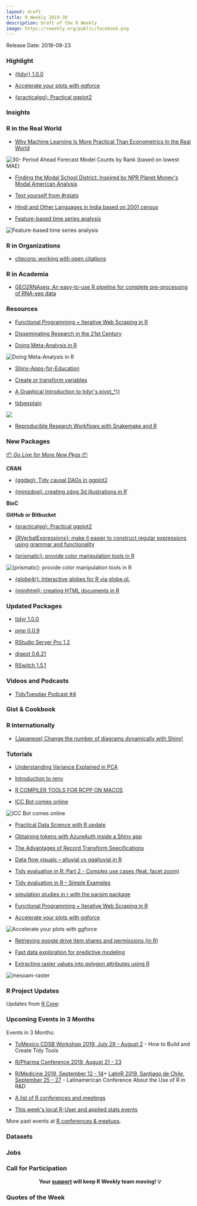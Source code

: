 ```yaml
---
layout: draft
title: R Weekly 2019-38
description: Draft of the R Weekly
image: https://rweekly.org/public/facebook.png
---
```


Release Date: 2019-09-23

###  Highlight

+ [{tidyr} 1.0.0](https://www.tidyverse.org/articles/2019/09/tidyr-1-0-0/)

+ [Accelerate your plots with ggforce](https://rviews.rstudio.com/2019/09/19/intro-to-ggforce/)

+ [{practicalgg}: Practical ggplot2](https://wilkelab.org/practicalgg/)

### Insights



### R in the Real World

+ [Why Machine Learning Is More Practical Than Econometrics In the Real World](https://www.remixinstitute.com/blog/why-machine-learning-is-more-practical-than-time-series-in-the-real-world)

![30- Period Ahead Forecast Model Counts by Rank (based on lowest MAE)](https://i0.wp.com/www.remixinstitute.com/wp-content/uploads/30-period-ahead-model-win-counts-remixautoml.png?w=817&ssl=1)


+ [Finding the Modal School District: Inspired by NPR Planet Money's Modal American Analysis](https://ivelasq.rbind.io/blog/modal-district/)

+ [Text yourself from #rstats](https://richpauloo.github.io/2019-09-11-Using-Twilio-to-text-myself-after-long-running-jobs/)

+ [Hindi and Other Languages in India based on 2001 census](https://www.programmingwithr.com/hindi-and-other-languages-in-india-based-on-2001-census/)

+ [Feature-based time series analysis](https://robjhyndman.com/hyndsight/fbtsa/)

![Feature-based time series analysis](https://raw.githubusercontent.com/rweekly/image/master/2019/fbtsa.png)

###  R in Organizations


+ [citecorp: working with open citations](https://ropensci.org/technotes/2019/09/17/citecorp/)


###  R in Academia

+ [GEO2RNAseq: An easy-to-use R pipeline for complete pre-processing of RNA-seq data](https://www.biorxiv.org/content/10.1101/771063v1.full)

###  Resources

+ [Functional Programming + Iterative Web Scraping in R](https://www.programmingwithr.com/functional-programming-iterative-web-scraping-in-r/)

+ [Disseminating Research in the 21st Century](http://www.shinydata.org/demo/)

+ [Doing Meta-Analysis in R](https://bookdown.org/MathiasHarrer/Doing_Meta_Analysis_in_R/)

![Doing Meta-Analysis in R](https://raw.githubusercontent.com/rweekly/image/master/2019/forest-plot.png)

+ [Shiny-Apps-for-Education](https://github.com/kbodwin/Shiny-Apps-for-Education)

+ [Create or transform variables](https://dplyr.tidyverse.org/reference/mutate.html)

+ [A Graphical Introduction to tidyr's pivot_*()](https://speakerdeck.com/yutannihilation/a-graphical-introduction-to-tidyrs-pivot-star)

+ [tidyexplain](https://github.com/gadenbuie/tidyexplain)

![](https://raw.githubusercontent.com/rweekly/image/master/2019/tidyr-spread-gather.gif)

+ [Reproducible Research Workflows with Snakemake and R](https://lachlandeer.github.io/snakemake-econ-r-tutorial/)

###  New Packages

<p class="added-hostname"><a href="https://rweekly.org/live" target="_blank" class="externalLink">📦 <i>Go Live for More New Pkgs</i> 📦</a></p>

**CRAN**

+ [{ggdag}: Tidy causal DAGs in ggplot2](https://malco.io/2019/09/17/tidy-causal-dags-with-ggdag-0-2-0/)

+ [{minizdog}: creating zdog 3d illustrations in R](https://coolbutuseless.github.io/2019/09/17/introducing-the-minizdog-package-for-creating-zdog-3d-illustrations-in-r/)`

**BioC**



**GitHub or Bitbucket**

+ [{practicalgg}: Practical ggplot2](https://wilkelab.org/practicalgg/)

+ [{RVerbalExpressions}: make it easier to construct regular expressions using grammar and functionality](https://rverbalexpressions.netlify.com/index.html)

+ [{prismatic}: provide color manipulation tools in R](https://github.com/EmilHvitfeldt/prismatic)

![{prismatic}: provide color manipulation tools in R](https://raw.githubusercontent.com/rweekly/image/master/2019/prismatic.png)

+ [{globe4r}: Interactive globes for R via globe.gl.](https://github.com/JohnCoene/globe4r)

+ [{minihtml}: creating HTML documents in R](https://coolbutuseless.github.io/2019/09/19/introducing-the-minihtml-package-for-creating-html-documents-in-r/)


### Updated Packages

+ [tidyr 1.0.0](https://www.tidyverse.org/articles/2019/09/tidyr-1-0-0/)

+ [pinp 0.0.9](http://dirk.eddelbuettel.com/blog/2019/09/15#pinp_0.0.9)

+ [RStudio Server Pro 1.2](https://blog.rstudio.com/2019/09/19/rstudio-1-2-5-release/)

+ [digest 0.6.21](http://dirk.eddelbuettel.com/blog/2019/09/20#digest_0.6.21)

+ [RSwitch 1.5.1](https://rud.is/b/2019/09/21/rswitch-1-5-1-released/)


###  Videos and Podcasts

+ [TidyTuesday Podcast #4](https://www.tidytuesday.com/4)

### Gist & Cookbook



### R Internationally

+ [(Japanese) Change the number of diagrams dynamically with Shiny!](https://blog.atusy.net/2019/08/09/shiny-dynamic-numer-of-plots/)

###  Tutorials

+ [Understanding Variance Explained in PCA](https://eranraviv.com/understanding-variance-explained-in-pca/)

+ [Introduction to renv](https://rstudio.github.io/renv/articles/renv.html)

+ [R COMPILER TOOLS FOR RCPP ON MACOS](https://thecoatlessprofessor.com/programming/cpp/r-compiler-tools-for-rcpp-on-macos/)

+ [ICC Bot comes online](https://tjmahr.github.io/iccbot-comes-online/)

![ICC Bot comes online](https://raw.githubusercontent.com/rweekly/image/master/2019/icc-bot-shot-optimized.png)

+ [Practical Data Science with R update](http://www.win-vector.com/blog/2019/09/practical-data-science-with-r-update/)


+ [Obtaining tokens with AzureAuth inside a Shiny app](https://blog.revolutionanalytics.com/2019/09/azureauth-shiny.html)

+ [The Advantages of Record Transform Specifications](http://www.win-vector.com/blog/2019/09/the-advantages-of-record-transform-specifications/)

+ [Data flow visuals – alluvial vs ggalluvial in R](https://heads0rtai1s.github.io/2019/06/06/visuals-alluvial-ggalluvial/)

+ [Tidy evaluation in R: Part 2 - Complex use cases (feat. facet zoom)](https://heads0rtai1s.github.io/2019/08/22/tidy-eval-examples-part2/)

+ [Tidy evaluation in R – Simple Examples](https://heads0rtai1s.github.io/2019/04/24/tidy-eval-examples/)

+ [simulation studies in r with the parsim package](http://psychonetrics.org/2019/09/01/simulation-studies-in-r-with-the-parsim-package/)

+ [Functional Programming + Iterative Web Scraping in R](https://www.programmingwithr.com/functional-programming-iterative-web-scraping-in-r/)

+ [Accelerate your plots with ggforce](https://rviews.rstudio.com/2019/09/19/intro-to-ggforce/)

![Accelerate your plots with ggforce](https://raw.githubusercontent.com/rweekly/image/master/2019/ggforce.png)

+ [Retrieving google drive item shares and permissions (in R)](https://adisarid.github.io/post/2019-09-17-google_drive_dir_structure_permissions/)

+ [Fast data exploration for predictive modeling](https://blog.datascienceheroes.com/fast-data-exploration-for-predictive-modeling/)

+ [Extracting raster values into polygon attributes using R](https://luisdva.github.io/rstats/GIS-with-R/)

![mesoam-raster](https://raw.githubusercontent.com/rweekly/image/master/2019-38/mesoam.png)

<!--<div class="post-more-begin></div><div class="post-more-end"></div>-->

###  R Project Updates

Updates from [R Core](http://developer.r-project.org/blosxom.cgi/R-devel/NEWS):


###  Upcoming Events in 3 Months

Events in 3 Months:

+ [ToMexico CDSB Workshop 2019, July 29 - August 2](https://comunidadbioinfo.github.io/post/building-tidy-tools-cdsb-runconf-2019/) - How to Build and Create Tidy Tools

+ [R/Pharma Conference 2019, August 21 - 23](http://rinpharma.com/)

+ [R/Medicine 2019, September 12 - 14](https://r-medicine.com/)+ [LatinR 2019, Santiago de Chile, September 25 - 27](http://latin-r.com) - Latinamerican Conference About the Use of R in R&D

+ [A list of R conferences and meetings](https://jumpingrivers.github.io/meetingsR/events.html)

+ [This week's local R-User and applied stats events](https://community.rstudio.com/c/irl)


More past events at [R conferences & meetups](https://conf.rweekly.org).


### Datasets

### Jobs




###  Call for Participation


<p class="hide-support added-hostname support-rweekly" style="text-align: center;font-weight: bold;">Your <a class="non-visited externalLink" href="https://www.patreon.com/rweekly" onclick="pas(this)">support</a> will keep R Weekly team moving! 💡</p>

###  Quotes of the Week
